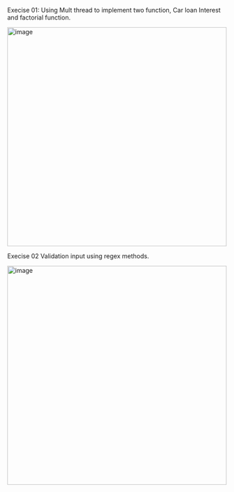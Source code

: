 
Execise 01:
Using Mult thread to implement two function, Car loan Interest and factorial function.

<img width="502" alt="image" src="https://github.com/rlopezlara/Java_AssignmentThree/assets/134024353/64f2d36d-b1fc-47b9-8649-f83485f1d01e">

Execise 02
Validation input using regex methods.

<img width="502" alt="image" src="https://github.com/rlopezlara/Java_AssignmentThree/assets/134024353/f99d6c28-30cd-4385-b764-8884a8871294">
